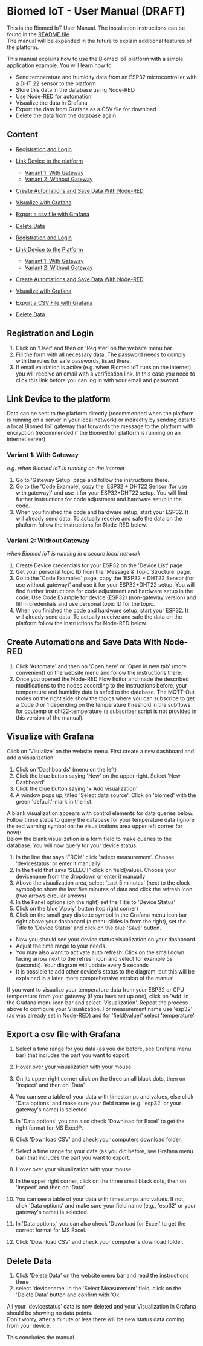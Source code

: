 # Biomed IoT - User Manual (DRAFT)

This is the Biomed IoT User Manual. The installation instructions can be found in the [README file](README.md).  
The manual will be expanded in the future to explain additional features of the platform.

This manual explains how to use the Biomed IoT platform with a simple application example. You will learn how to:
- Send temperature and humidity data from an ESP32 microcontroller with a DHT 22 sensor to the platform
- Store this data in the database using Node-RED
- Use Node-RED for automation
- Visualize the data in Grafana
- Export the data from Grafana as a CSV file for download
- Delete the data from the database again

## Content
- [Registration and Login](#registration-and-Login)
- [Link Device to the platform](#Link-Device-to-the-platform)
    - [Variant 1: With Gateway](#Variant-1-With-Gateway)
    - [Variant 2: Without Gateway](#Variant-2-Without-Gateway)
- [Create Automations and Save Data With Node-RED](#Create-Automations-and-Save-Data-With-Node-RED)
- [Visualize with Grafana](#Visualize-with-Grafana)
- [Export a csv file with Grafana](#Export-a-csv-file-with-Grafana)
- [Delete Data](#Delete-Data)

- [Registration and Login](#registration-and-login)
- [Link Device to the Platform](#link-device-to-the-platform)
    - [Variant 1: With Gateway](#variant-1-with-gateway)
    - [Variant 2: Without Gateway](#variant-2-without-gateway)
- [Create Automations and Save Data With Node-RED](#create-automations-and-save-data-with-node-red)
- [Visualize with Grafana](#visualize-with-grafana)
- [Export a CSV File with Grafana](#export-a-csv-file-with-grafana)
- [Delete Data](#delete-data)


## Registration and Login
1. Click on 'User' and then on 'Register' on the website menu bar.
2. Fill the form with all necessary data. The password needs to comply with the rules for safe passwords, listed there.
3. If email validation is active (e.g. when Biomed IoT runs on the internet) you will receive an email with a verification link. In this case you need to click this link before you can log in with your email and password.

## Link Device to the platform
Data can be sent to the platform directly (recommended when the platform is running on a server in your local network)
or indirectly by sending data to a local Biomed IoT gateway that forwards the message to the platform with encryption (recommended if the Biomed IoT platform is running on an internet server)

### Variant 1: With Gateway 
*e.g. when Biomed IoT is running on the internet*

1. Go to 'Gateway Setup' page and follow the instructions there.
2. Go to the 'Code Example', copy the 'ESP32 + DHT22 Sensor (for use with gateway)' and use it for your ESP32+DHT22 setup. You will find further instructions for code adjustment and hardware setup in the code.
3. When you finished the code and hardware setup, start your ESP32. It will already send data. To actually receive and safe the data on the platform follow the instructions for Node-RED below.

### Variant 2: Without Gateway
*when Biomed IoT is running in a secure local network*

1. Create Device credentials for your ESP32 on the 'Device List' page
2. Get your personal topic ID from the 'Message & Topic Structure' page.
3. Go to the 'Code Examples' page, copy the 'ESP32 + DHT22 Sensor (for use without gateway)' and use it for your ESP32+DHT22 setup. You will find further instructions for code adjustment and hardware setup in the code.
Use Code Example for device (ESP32) (non-gateway version) and fill in credentials and use personal topic ID for the topic.
4. When you finished the code and hardware setup, start your ESP32. It will already send data. To actually receive and safe the data on the platform follow the instructions for Node-RED below.

## Create Automations and Save Data With Node-RED

1. Click 'Automate' and then on 'Open here' or 'Open in new tab' (more convenient) on the website menu and follow the instructions there.
2. Once you opened the Node-RED Flow Editor and made the described modifications to the nodes according to the instructions before, your temperature and humidity data is safed to the database. The MQTT-Out nodes on the right side show the topics where you can subscribe to get a Code 0 or 1 depending on the temperature threshold in the subflows for cputemp or dht22-temperature (a subscriber script is not provided in this version of the manual).

## Visualize with Grafana
Click on 'Visualize' on the website menu.
First create a new dashboard and add a visualization
1. Click on 'Dashboards' (menu on the left)
2. Click the blue button saying 'New' on the upper right. Select 'New Dashboard'
3. Click the blue button saying '+ Add visualization'
4. A window pops up, titled 'Select data source'. Click on 'biomed' with the green 'default'-mark in the list.

A blank visualization appears with control elements for data queries below. Follow these steps to query the database for your temperature data (ignore the red warning symbol on the visualizations area upper left corner for now):  
Below the blank visualization is a form field to make queries to the database. You will now query for your device status.
1. In the line that says 'FROM' click 'select measurement'. Choose 'devicestatus' or enter it manually
2. In the field that says 'SELECT' click on field(value). Choose your devicename from the dropdown or enter it manually
3. Above the visualization area, select 'Last 5 minutes' (next to the clock symbol) to show the last five minutes of data and click the refresh icon (two arrows circular arrows)
4. In the Panel options (on the right) set the Title to 'Device Status'
5. Click on the blue 'Apply' button (top right corner)
6. Click on the small gray diskette symbol in the Grafana menu icon bar right above your dashboard (a menu slides in from the right), set the Title to 'Device Status' and click on the blue 'Save' button.

- Now you should see your device status visualization on your dashboard.
- Adjust the time range to your needs. 
- You may also want to activate auto refresh: Click on the small down facing arrow next to the refresh icon and select for example 5s (seconds). Your diagram will update every 5 seconds
- It is possible to add other device's status to the diagram, but this will be explained in a later, more comprehensive version of the manual

If you want to visualize your temperature data from your ESP32 or CPU temperature from your gateway (if you have set up one), click on 'Add' in the Grafana menu icon bar and select 'Visualization'. Repeat the process above to configure your Visualization. For measurement name use 'esp32' (as was already set in Node-RED) and for 'field(value)' select 'temperature'.

## Export a csv file with Grafana
1. Select a time range for you data (as you did before, see Grafana menu bar) that includes the part you want to export
2. Hover over your visualization with your mouse
3. On its upper right corner click on the three small black dots, then on 'Inspect' and then on 'Data'
4. You can see a table of your data with timestamps and values, else click 'Data options' and make sure your field name (e.g. 'esp32' or your gateway's name) is selected
5. In 'Data options' you can also check 'Download for Excel' to get the right format for MS Excel&reg;.
6. Click 'Download CSV' and check your computers download folder.

1. Select a time range for your data (as you did before, see Grafana menu bar) that includes the part you want to export.
2. Hover over your visualization with your mouse.
3. In the upper right corner, click on the three small black dots, then on 'Inspect' and then on 'Data'.
4. You can see a table of your data with timestamps and values. If not, click 'Data options' and make sure your field name (e.g., 'esp32' or your gateway's name) is selected.
5. In 'Data options,' you can also check 'Download for Excel' to get the correct format for MS Excel.
6. Click 'Download CSV' and check your computer's download folder.


## Delete Data
1. Click 'Delete Data' on the website menu bar and read the instructions there
2. select 'devicename' in the 'Select Measurement' field, click on the 'Delete Data' button and confirm with 'Ok'

All your 'devicestatus' data is now deleted and your Visualization in Grafana should be showing no data points.  
Don't worry, after a minute or less there will be new status data coming from your device.

This concludes the manual.

